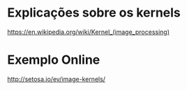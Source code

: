 # Explicações sobre os kernels
https://en.wikipedia.org/wiki/Kernel_(image_processing)

# Exemplo Online
http://setosa.io/ev/image-kernels/
